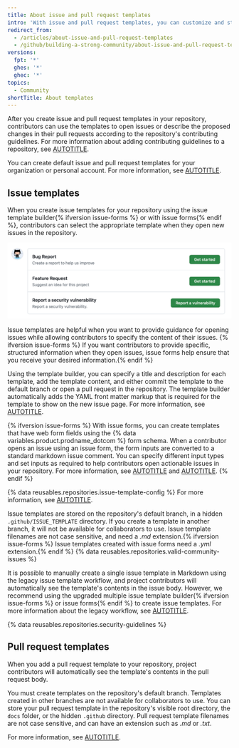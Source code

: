 ```yaml
---
title: About issue and pull request templates
intro: 'With issue and pull request templates, you can customize and standardize the information you''d like contributors to include when they open issues and pull requests in your repository.'
redirect_from:
  - /articles/about-issue-and-pull-request-templates
  - /github/building-a-strong-community/about-issue-and-pull-request-templates
versions:
  fpt: '*'
  ghes: '*'
  ghec: '*'
topics:
  - Community
shortTitle: About templates
---
```


After you create issue and pull request templates in your repository, contributors can use the templates to open issues or describe the proposed changes in their pull requests according to the repository's contributing guidelines. For more information about adding contributing guidelines to a repository, see [AUTOTITLE](/communities/setting-up-your-project-for-healthy-contributions/setting-guidelines-for-repository-contributors).

You can create default issue and pull request templates for your organization or personal account. For more information, see [AUTOTITLE](/communities/setting-up-your-project-for-healthy-contributions/creating-a-default-community-health-file).

## Issue templates

When you create issue templates for your repository using the issue template builder{% ifversion issue-forms %} or with issue forms{% endif %}, contributors can select the appropriate template when they open new issues in the repository.

![Screenshot of the new issue page, with multiple templates to choose from.](/assets/images/help/issues/new-issue-page-with-multiple-templates.png)

Issue templates are helpful when you want to provide guidance for opening issues while allowing contributors to specify the content of their issues. {% ifversion issue-forms %} If you want contributors to provide specific, structured information when they open issues, issue forms help ensure that you receive your desired information.{% endif %}

Using the template builder, you can specify a title and description for each template, add the template content, and either commit the template to the default branch or open a pull request in the repository. The template builder automatically adds the YAML front matter markup that is required for the template to show on the new issue page. For more information, see [AUTOTITLE](/communities/using-templates-to-encourage-useful-issues-and-pull-requests/configuring-issue-templates-for-your-repository).

{% ifversion issue-forms %}
With issue forms, you can create templates that have web form fields using the {% data variables.product.prodname_dotcom %} form schema. When a contributor opens an issue using an issue form, the form inputs are converted to a standard markdown issue comment. You can specify different input types and set inputs as required to help contributors open actionable issues in your repository. For more information, see [AUTOTITLE](/communities/using-templates-to-encourage-useful-issues-and-pull-requests/configuring-issue-templates-for-your-repository#creating-issue-forms) and [AUTOTITLE](/communities/using-templates-to-encourage-useful-issues-and-pull-requests/syntax-for-issue-forms).
{% endif %}

{% data reusables.repositories.issue-template-config %} For more information, see [AUTOTITLE](/communities/using-templates-to-encourage-useful-issues-and-pull-requests/configuring-issue-templates-for-your-repository#configuring-the-template-chooser).

Issue templates are stored on the repository's default branch, in a hidden `.github/ISSUE_TEMPLATE` directory. If you create a template in another branch, it will not be available for collaborators to use. Issue template filenames are not case sensitive, and need a _.md_ extension.{% ifversion issue-forms %} Issue templates created with issue forms need a _.yml_ extension.{% endif %} {% data reusables.repositories.valid-community-issues %}

It is possible to manually create a single issue template in Markdown using the legacy issue template workflow, and project contributors will automatically see the template's contents in the issue body. However, we recommend using the upgraded multiple issue template builder{% ifversion issue-forms %} or issue forms{% endif %} to create issue templates. For more information about the legacy workflow, see [AUTOTITLE](/communities/using-templates-to-encourage-useful-issues-and-pull-requests/manually-creating-a-single-issue-template-for-your-repository).

{% data reusables.repositories.security-guidelines %}

## Pull request templates

When you add a pull request template to your repository, project contributors will automatically see the template's contents in the pull request body.

You must create templates on the repository's default branch. Templates created in other branches are not available for collaborators to use. You can store your pull request template in the repository's visible root directory, the `docs` folder, or the hidden `.github` directory. Pull request template filenames are not case sensitive, and can have an extension such as _.md_ or _.txt_.

For more information, see [AUTOTITLE](/communities/using-templates-to-encourage-useful-issues-and-pull-requests/creating-a-pull-request-template-for-your-repository).
